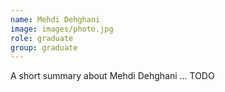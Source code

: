 ```yaml
---
name: Mehdi Dehghani
image: images/photo.jpg
role: graduate
group: graduate
---
```


A short summary about Mehdi Dehghani ... TODO 
